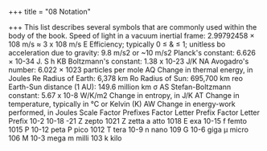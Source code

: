 +++
title = "08 Notation"

+++
This list describes several symbols that are commonly used within the body of the book.
Speed of light in a vacuum inertial frame: 2.99792458 × 108 m/s ≈ 3 x 108 m/s
Ε Efficiency; typically 0 ≤ & ≤ 1; unitless
bo
acceleration due to gravity: 9.8 m/s2 or ~10 m/s2
Planck's constant: 6.626 × 10-34 J. S
h
KB
Boltzmann's constant: 1.38 x 10-23 J/K
ΝΑ
Avogadro's number: 6.022 × 1023 particles per mole
AQ
Change in thermal energy, in Joules
Re
Radius of Earth: 6,378 km
Ro
Radius of Sun: 695,700 km
reo
Earth-Sun distance (1 AU): 149.6 million km
σ
AS
Stefan-Boltzmann constant: 5.67 x 10-8 W/K/m2
Change in entropy, in J/K
AT
Change in temperature, typically in °C or Kelvin (K)
AW
Change in energy-work performed, in Joules
Scale Factor Prefixes
Factor Letter Prefix Factor Letter Prefix
10-2 10-18
-21
Z zepto 1021
Z zetta
a
atto
1018
E
exa
10-15
f
femto
1015
P
10-12
peta
P
pico 1012
T
tera
10-9
n
nano 109
G
10-6
giga
μ
micro 106
M
10-3
mega
m
milli
103
k
kilo
